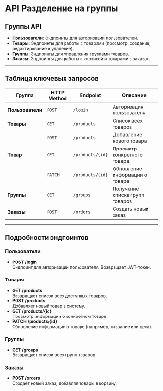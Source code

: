 # API Разделение на группы

## Группы API
- **Пользователи**: Эндпоинты для авторизации пользователей.
- **Товары**: Эндпоинты для работы с товарами (просмотр, создание, редактирование и удаление).
- **Группы**: Эндпоинты для управления группами товаров.
- **Заказы**: Эндпоинты для работы с корзиной и товарами в заказах.

---

## Таблица ключевых запросов

| Группа        | HTTP Method | Endpoint              | Описание                               |
|---------------|-------------|-----------------------|----------------------------------------|
| **Пользователи** | `POST`      | `/login`              | Авторизация пользователя               |
| **Товары**     | `GET`       | `/products`           | Список всех товаров                    |
|               | `POST`      | `/products`           | Добавление нового товара               |
| **Товар**      | `GET`       | `/products/{id}`      | Просмотр конкретного товара            |
|               | `PATCH`     | `/products/{id}`      | Обновление информации о товаре         |
| **Группы**     | `GET`       | `/groups`             | Получение списка групп товаров         |
| **Заказы**     | `POST`      | `/orders`             | Создать новый заказ                    |

---

## Подробности эндпоинтов

### Пользователи
- **POST /login**  
  Эндпоинт для авторизации пользователя. Возвращает JWT-токен.

### Товары
- **GET /products**  
  Возвращает список всех доступных товаров.
- **POST /products**  
  Добавляет новый товар в систему.
- **GET /products/{id}**  
  Просмотр информации о конкретном товаре.
- **PATCH /products/{id}**  
  Обновление информации о товаре (например, название или цена).

### Группы
- **GET /groups**  
  Возвращает список всех групп товаров.

### Заказы
- **POST /orders**  
  Создаёт новый заказ, добавляя товары в корзину.
